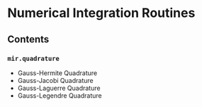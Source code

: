# Numerical Integration Routines

## Contents
    
### `mir.quadrature`

 - Gauss-Hermite Quadrature
 - Gauss-Jacobi Quadrature
 - Gauss-Laguerre Quadrature
 - Gauss-Legendre Quadrature

